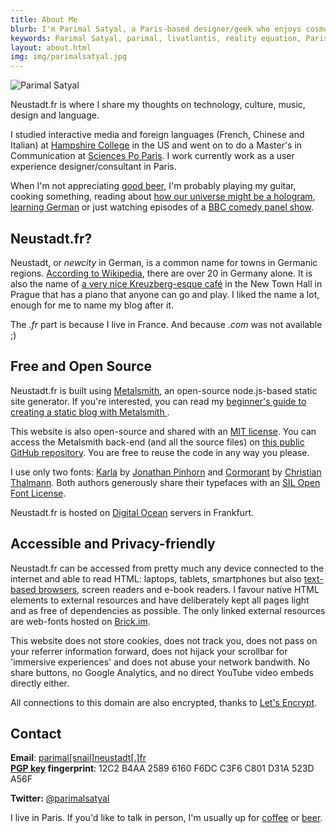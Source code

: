 ```yaml
---
title: About Me
blurb: I'm Parimal Satyal, a Paris-based designer/geek who enjoys cosmology, dark beer, the open internet, metal music and foreign languages.
keywords: Parimal Satyal, parimal, livatlantis, reality equation, Paris, UX designer
layout: about.html
img: img/parimalsatyal.jpg
---
```


<img src="/img/parimalsatyal3.jpg" alt="Parimal Satyal" class="article-image-left" />

Neustadt.fr is where I share my thoughts on technology, culture, music, design and language.

I studied interactive media and foreign languages (French, Chinese and Italian) at [Hampshire College](http://hampshire.edu) in the US and went on to do a Master's in Communication at [Sciences Po Paris](http://sciencespo.fr). I work currently work as a user experience designer/consultant in Paris.

When I'm not appreciating [good beer](http://www.schneider-weisse.de/index.php?lang=en&tpl=brauerei.spezialitaeten.eisbock), I'm probably playing my guitar, cooking something, reading about [how our universe might be a hologram](https://www.youtube.com/watch?v=2DIl3Hfh9tY), [learning German](/essays/teaching-myself-german/) or just watching episodes of a [BBC comedy panel show](http://www.bbc.co.uk/programmes/b007r3n8).

## Neustadt.fr?

Neustadt, or *newcity* in German, is a common name for towns in Germanic regions. [According to Wikipedia](https://fr.wikipedia.org/wiki/Neustadt), there are over 20 in Germany alone. It is also the name of [a very nice Kreuzberg-esque café](http://www.cafeneustadt.cz/) in the New Town Hall in Prague that has a piano that anyone can go and play. I liked the name a lot, enough for me to name my blog after it.

The *.fr* part is because I live in France. And because *.com* was not available ;)

## Free and Open Source

Neustadt.fr is built using [Metalsmith](https://github.com/metalsmith/metalsmith), an open-source node.js-based static site generator. If you're interested, you can read my [beginner's guide to creating a static blog with Metalsmith ](https://neustadt.fr/essays/crafting-a-simple-blog-with-metalsmith/).

This website is also open-source and shared with an [MIT license](https://opensource.org/licenses/MIT). You can access the Metalsmith back-end (and all the source files) on [this public GitHub repository](https://github.com/parimalsatyal/neustadt.fr-metalsmith). You are free to reuse the code in any way you please.

I use only two fonts: [Karla](https://www.fontsquirrel.com/fonts/karla) by [Jonathan Pinhorn](https://twitter.com/jonpinhorn_type) and [Cormorant](https://www.fontsquirrel.com/fonts/cormorant) by [Christian Thalmann](http://www.cinga.ch/Personal/Home.html). Both authors generously share their typefaces with an [SIL Open Font License](https://opensource.org/licenses/OFL-1.1).

Neustadt.fr is hosted on [Digital Ocean](https://www.digitalocean.com/) servers in Frankfurt.

## Accessible and Privacy-friendly

Neustadt.fr can be accessed from pretty much any device connected to the internet and able to read HTML: laptops, tablets, smartphones but also [text-based browsers](http://lynx.isc.org/), screen readers and e-book readers. I favour native HTML elements to external resources and have deliberately kept all pages light and as free of dependencies as possible. The only linked external resources are web-fonts hosted on [Brick.im](https://github.com/alfredxing/brick).

This website does not store cookies, does not track you, does not pass on your referrer information forward, does not hijack your scrollbar for 'immersive experiences' and does not abuse your network bandwith. No share buttons, no Google Analytics, and no direct YouTube video embeds directly either.

All connections to this domain are also encrypted, thanks to [Let's Encrypt](https://letsencrypt.org/).

## Contact

**Email**:
<a href="mailto:parimal[snail]neustadt[.]fr">parimal[snail]neustadt[.]fr</a> <br />
**[PGP key](/resc/523DA56F.asc) fingerprint**: 12C2 B4AA 2589 6160 F6DC  C3F6 C801 D31A 523D A56F <br />

**Twitter:** [@parimalsatyal](https://twitter.com/parimalsatyal)

I live in Paris. If you'd like to talk in person, I'm usually up for [coffee](http://stradacafe.fr) or [beer](https://www.wunderbar-paris.com/). 
